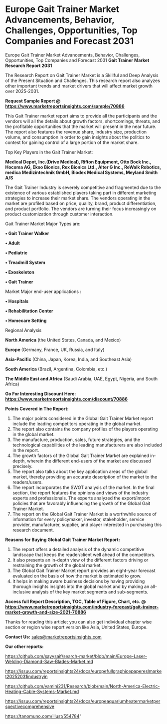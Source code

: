 # Europe Gait Trainer Market Advancements, Behavior, Challenges, Opportunities, Top Companies and Forecast 2031
Europe Gait Trainer Market Advancements, Behavior, Challenges, Opportunities, Top Companies and Forecast 2031
<strong>Gait Trainer Market Research Report 2031</strong>

The Research Report on Gait Trainer Market is a Skillful and Deep Analysis of the Present Situation and Challenges. This research report also analyzes other important trends and market drivers that will affect market growth over 2025-2031.

<strong>Request Sample Report @ <a href=https://www.marketreportsinsights.com/sample/70886>https://www.marketreportsinsights.com/sample/70886</a></strong>

This Gait Trainer market report aims to provide all the participants and the vendors will all the details about growth factors, shortcomings, threats, and the profitable opportunities that the market will present in the near future. The report also features the revenue share, industry size, production volume, and consumption in order to gain insights about the politics to contest for gaining control of a large portion of the market share.

Top Key Players in the Gait Trainer Market:

<strong>Medical Depot, Inc.(Drive Medical), Rifton Equipment, Otto Bock Inc., Hocoma AG, Ekso Bionics, Rex Bionics Ltd., Alter G Inc., ReWalk Robotics, medica Medizintechnik GmbH, Biodex Medical Systems, Meyland Smith A/S</strong>

The Gait Trainer Industry is severely competitive and fragmented due to the existence of various established players taking part in different marketing strategies to increase their market share. The vendors operating in the market are profiled based on price, quality, brand, product differentiation, and product portfolio. The vendors are turning their focus increasingly on product customization through customer interaction.

Gait Trainer Market Major Types are:

<strong>• Gait Trainer Walker

• Adult

• Pediatric

• Treadmill System

• Exoskeleton

• Gait Trainer</strong>

Market Major end-user applications :

<strong>• Hospitals

• Rehabilitation Center

• Homecare Setting</strong>

Regional Analysis

</u><strong><b>North America</b></strong> (the United States, Canada, and Mexico)

<strong><b>Europe </b></strong>(Germany, France, UK, Russia, and Italy)

<strong><b>Asia-Pacific</b></strong> (China, Japan, Korea, India, and Southeast Asia)

<strong><b>South America</b></strong> (Brazil, Argentina, Colombia, etc.)

<strong><b>The Middle East and Africa</b></strong> (Saudi Arabia, UAE, Egypt, Nigeria, and South Africa)

<strong>Go For Interesting Discount Here: <a href=https://www.marketreportsinsights.com/discount/70886>https://www.marketreportsinsights.com/discount/70886</a></strong>

<strong>Points Covered in The Report:</strong>
<ol>
  <li>The major points considered in the Global Gait Trainer Market report include the leading competitors operating in the global market.</li>
  <li>The report also contains the company profiles of the players operating in the global market.</li>
  <li>The manufacture, production, sales, future strategies, and the technological capabilities of the leading manufacturers are also included in the report.</li>
  <li>The growth factors of the Global Gait Trainer Market are explained in-depth, wherein the different end-users of the market are discussed precisely.</li>
  <li>The report also talks about the key application areas of the global market, thereby providing an accurate description of the market to the readers/users.</li>
  <li>The report incorporates the SWOT analysis of the market. In the final section, the report features the opinions and views of the industry experts and professionals. The experts analyzed the export/import policies that are favorably influencing the growth of the Global Gait Trainer Market.</li>
  <li>The report on the Global Gait Trainer Market is a worthwhile source of information for every policymaker, investor, stakeholder, service provider, manufacturer, supplier, and player interested in purchasing this research document.</li>
</ol>
<strong>Reasons for Buying Global Gait Trainer Market Report:</strong>

<ol>
  <li>The report offers a detailed analysis of the dynamic competitive landscape that keeps the reader/client well ahead of the competitors.</li>
  <li>It also presents an in-depth view of the different factors driving or restraining the growth of the global market.</li>
  <li>The Global Gait Trainer Market report provides an eight-year forecast evaluated on the basis of how the market is estimated to grow.</li>
  <li>It helps in making aware business decisions by having providing thorough insights insights into the global market and by making an all-inclusive analysis of the key market segments and sub-segments.</li>
</ol>
<strong>Access full Report Description, TOC, Table of Figure, Chart, etc. @ <a href=https://www.marketreportsinsights.com/industry-forecast/gait-trainer-market-growth-and-size-2021-70886>https://www.marketreportsinsights.com/industry-forecast/gait-trainer-market-growth-and-size-2021-70886</a></strong>


Thanks for reading this article; you can also get individual chapter wise section or region wise report version like Asia, United States, Europe.

<strong>Contact Us:</strong>
sales@marketreportsinsights.com

<strong>Our other reports:</strong>

<a href=https://github.com/sayysaif/search-market/blob/main/Europe-Laser-Welding-Diamond-Saw-Blades-Market.md>https://github.com/sayysaif/search-market/blob/main/Europe-Laser-Welding-Diamond-Saw-Blades-Market.md</a>

<a href=https://issuu.com/reportsinsights24/docs/europefullgraphicepapereslmarket20252031industryin>https://issuu.com/reportsinsights24/docs/europefullgraphicepapereslmarket20252031industryin</a>

<a href=https://github.com/yamini231/Research/blob/main/North-America-Electric-Heating-Cable-Systems-Market.md>https://github.com/yamini231/Research/blob/main/North-America-Electric-Heating-Cable-Systems-Market.md</a>

<a href=https://issuu.com/reportsinsights24/docs/europeaquariumheatermarketperspectivecomprehensive>https://issuu.com/reportsinsights24/docs/europeaquariumheatermarketperspectivecomprehensive</a>

<a href=https://tanomuno.com/illust/554784>https://tanomuno.com/illust/554784</a>"
